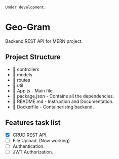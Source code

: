 `Under development.`

# Geo-Gram
Backend REST API for MERN project.

## Project Structure
* :open_file_folder: controllers
* :open_file_folder: models
* :open_file_folder: routes
* :open_file_folder: util
* :page_facing_up: App.js - Main file.
* :page_facing_up: package.json - Contains all the dependencies.
* :page_facing_up: README.md - Instruction and Documentation.
* :page_facing_up: Dockerfile - Containerising backend.

## Features task list
- [x] CRUD REST API.
- [ ] File Upload. (Now working)
- [ ] Authentication.
- [ ] JWT Authorization.